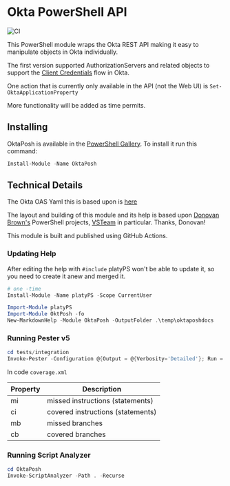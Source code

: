 # Okta PowerShell API

![CI](https://github.com/Seekatar/OktaPosh/workflows/CI/badge.svg?branch=main)

This PowerShell module wraps the Okta REST API making it easy to manipulate objects in Okta individually.

The first version supported AuthorizationServers and related objects to support the [Client Credentials](https://developer.okta.com/docs/guides/implement-client-creds/use-flow/) flow in Okta.

One action that is currently only available in the API (not the Web UI) is `Set-OktaApplicationProperty`

More functionality will be added as time permits.

## Installing

OktaPosh is available in the [PowerShell Gallery](https://www.powershellgallery.com/packages/OktaPosh).  To install it run this command:

``` PowerShell
Install-Module -Name OktaPosh
```

## Technical Details

The Okta OAS Yaml this is based upon is [here](https://github.com/okta/okta-sdk-java/blob/master/src/swagger/api.yaml)

The layout and building of this module and its help is based upon [Donovan Brown's](https://github.com/DarqueWarrior) PowerShell projects, [VSTeam](https://github.com/MethodsAndPractices/vsteam) in particular. Thanks, Donovan!

This module is built and published using GitHub Actions.

### Updating Help

After editing the help with `#include` platyPS won't be able to update it, so you need to create it anew and merged it.

``` powershell
# one -time
Install-Module -Name platyPS -Scope CurrentUser

Import-Module platyPS
Import-Module OktPosh -fo
New-MarkdownHelp -Module OktaPosh -OutputFolder .\temp\oktaposhdocs
```

### Running Pester v5

``` powershell
cd tests/integration
Invoke-Pester -Configuration @{Output = @{Verbosity='Detailed'}; Run = @{PassThru=$true}; CodeCoverage=@{Enabled=$true;Path='../../OktaPosh/public/*.ps1'}}
```

In code `coverage.xml`

| Property | Description                       |
|----------|-----------------------------------|
| mi       | missed instructions (statements)  |
| ci       | covered instructions (statements) |
| mb       | missed branches                   |
| cb       | covered branches                  |

### Running Script Analyzer

``` powershell
cd OktaPosh
Invoke-ScriptAnalyzer -Path . -Recurse
```
